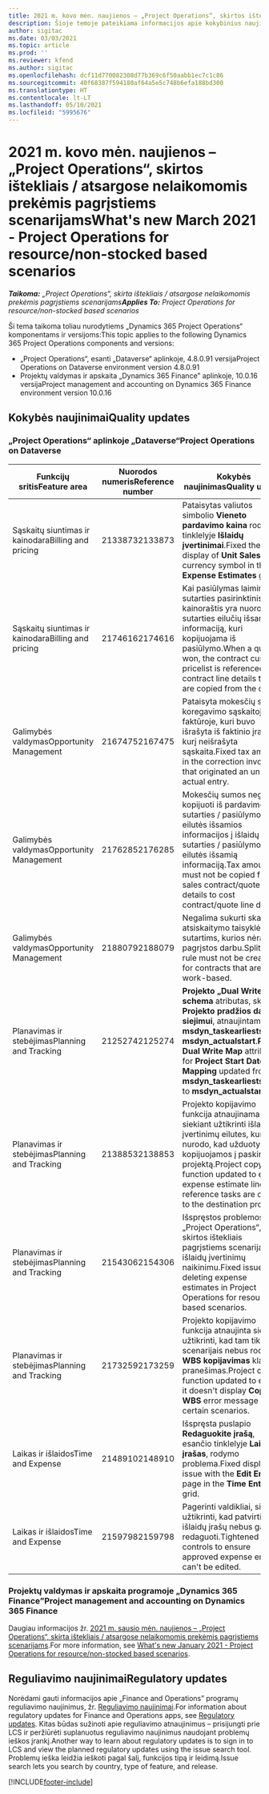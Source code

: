 ```yaml
---
title: 2021 m. kovo mėn. naujienos – „Project Operations“, skirtos ištekliais / atsargose nelaikomomis prekėmis pagrįstiems scenarijams
description: Šioje temoje pateikiama informacijos apie kokybinius naujinimus, pasiekiamus 2021 m. kovo mėn. „Project Operations”, skirtos ištekliais / atsargose nelaikomomis prekėmis pagrįstiems scenarijams, leidime.
author: sigitac
ms.date: 03/03/2021
ms.topic: article
ms.prod: ''
ms.reviewer: kfend
ms.author: sigitac
ms.openlocfilehash: dcf11d770082308d77b369c6f50aabb1ec7c1c86
ms.sourcegitcommit: 40f68387f594180af64a5e5c748b6efa188bd300
ms.translationtype: HT
ms.contentlocale: lt-LT
ms.lasthandoff: 05/10/2021
ms.locfileid: "5995676"
---
```

# <a name="whats-new-march-2021---project-operations-for-resourcenon-stocked-based-scenarios"></a><span data-ttu-id="34924-103">2021 m. kovo mėn. naujienos – „Project Operations“, skirtos ištekliais / atsargose nelaikomomis prekėmis pagrįstiems scenarijams</span><span class="sxs-lookup"><span data-stu-id="34924-103">What's new March 2021 - Project Operations for resource/non-stocked based scenarios</span></span>

<span data-ttu-id="34924-104">_**Taikoma:** „Project Operations“, skirta ištekliais / atsargose nelaikomomis prekėmis pagrįstiems scenarijams_</span><span class="sxs-lookup"><span data-stu-id="34924-104">_**Applies To:** Project Operations for resource/non-stocked based scenarios_</span></span>

<span data-ttu-id="34924-105">Ši tema taikoma toliau nurodytiems „Dynamics 365 Project Operations“ komponentams ir versijoms:</span><span class="sxs-lookup"><span data-stu-id="34924-105">This topic applies to the following Dynamics 365 Project Operations components and versions:</span></span>

- <span data-ttu-id="34924-106">„Project Operations“, esanti „Dataverse“ aplinkoje, 4.8.0.91 versija</span><span class="sxs-lookup"><span data-stu-id="34924-106">Project Operations on Dataverse environment version 4.8.0.91</span></span> 
- <span data-ttu-id="34924-107">Projektų valdymas ir apskaita „Dynamics 365 Finance” aplinkoje, 10.0.16 versija</span><span class="sxs-lookup"><span data-stu-id="34924-107">Project management and accounting on Dynamics 365 Finance environment version 10.0.16</span></span> 

## <a name="quality-updates"></a><span data-ttu-id="34924-108">Kokybės naujinimai</span><span class="sxs-lookup"><span data-stu-id="34924-108">Quality updates</span></span>

### <a name="project-operations-on-dataverse"></a><span data-ttu-id="34924-109">„Project Operations“ aplinkoje „Dataverse“</span><span class="sxs-lookup"><span data-stu-id="34924-109">Project Operations on Dataverse</span></span>


| <span data-ttu-id="34924-110">**Funkcijų sritis**</span><span class="sxs-lookup"><span data-stu-id="34924-110">**Feature area**</span></span> | <span data-ttu-id="34924-111">**Nuorodos numeris**</span><span class="sxs-lookup"><span data-stu-id="34924-111">**Reference number**</span></span> | <span data-ttu-id="34924-112">**Kokybės naujinimas**</span><span class="sxs-lookup"><span data-stu-id="34924-112">**Quality update**</span></span> |
| --- | --- | --- |
| <span data-ttu-id="34924-113">Sąskaitų siuntimas ir kainodara</span><span class="sxs-lookup"><span data-stu-id="34924-113">Billing and pricing</span></span> | <span data-ttu-id="34924-114">2133873</span><span class="sxs-lookup"><span data-stu-id="34924-114">2133873</span></span> | <span data-ttu-id="34924-115">Pataisytas valiutos simbolio **Vieneto pardavimo kaina** rodinys tinklelyje **Išlaidų įvertinimai**.</span><span class="sxs-lookup"><span data-stu-id="34924-115">Fixed the display of **Unit Sales Price** currency symbol in the **Expense Estimates** grid.</span></span> |
| <span data-ttu-id="34924-116">Sąskaitų siuntimas ir kainodara</span><span class="sxs-lookup"><span data-stu-id="34924-116">Billing and pricing</span></span> | <span data-ttu-id="34924-117">2174616</span><span class="sxs-lookup"><span data-stu-id="34924-117">2174616</span></span> | <span data-ttu-id="34924-118">Kai pasiūlymas laimimas, sutarties pasirinktinis kainoraštis yra nuoroda į sutarties eilučių išsamią informaciją, kuri kopijuojama iš pasiūlymo.</span><span class="sxs-lookup"><span data-stu-id="34924-118">When a quote is won, the contract custom pricelist is referenced on contract line details that are copied from the quote.</span></span> |
| <span data-ttu-id="34924-119">Galimybės valdymas</span><span class="sxs-lookup"><span data-stu-id="34924-119">Opportunity Management</span></span> | <span data-ttu-id="34924-120">2167475</span><span class="sxs-lookup"><span data-stu-id="34924-120">2167475</span></span> | <span data-ttu-id="34924-121">Pataisyta mokesčių suma koregavimo sąskaitoje faktūroje, kuri buvo išrašyta iš faktinio įrašo, už kurį neišrašyta sąskaita.</span><span class="sxs-lookup"><span data-stu-id="34924-121">Fixed tax amount in the correction invoice that originated an unbilled actual entry.</span></span> |
| <span data-ttu-id="34924-122">Galimybės valdymas</span><span class="sxs-lookup"><span data-stu-id="34924-122">Opportunity Management</span></span> | <span data-ttu-id="34924-123">2176285</span><span class="sxs-lookup"><span data-stu-id="34924-123">2176285</span></span> | <span data-ttu-id="34924-124">Mokesčių sumos negalima kopijuoti iš pardavimo sutarties / pasiūlymo eilutės išsamios informacijos į išlaidų sutarties / pasiūlymo eilutės išsamią informaciją.</span><span class="sxs-lookup"><span data-stu-id="34924-124">Tax amount must not be copied from sales contract/quote line details to cost contract/quote line details.</span></span> |
| <span data-ttu-id="34924-125">Galimybės valdymas</span><span class="sxs-lookup"><span data-stu-id="34924-125">Opportunity Management</span></span> | <span data-ttu-id="34924-126">2188079</span><span class="sxs-lookup"><span data-stu-id="34924-126">2188079</span></span> | <span data-ttu-id="34924-127">Negalima sukurti skaidyto atsiskaitymo taisyklės sutartims, kurios nėra pagrįstos darbu.</span><span class="sxs-lookup"><span data-stu-id="34924-127">Split billing rule must not be created for contracts that are not work-based.</span></span> |
| <span data-ttu-id="34924-128">Planavimas ir stebėjimas</span><span class="sxs-lookup"><span data-stu-id="34924-128">Planning and Tracking</span></span> | <span data-ttu-id="34924-129">2125274</span><span class="sxs-lookup"><span data-stu-id="34924-129">2125274</span></span> | <span data-ttu-id="34924-130">**Projekto „Dual Write“ schema** atributas, skirtas **Projekto pradžios datos siejimui**, atnaujintam iš **msdyn\_taskearlieststart** į **msdyn\_actualstart**.</span><span class="sxs-lookup"><span data-stu-id="34924-130">**Project Dual Write Map** attribute for **Project Start Date Mapping** updated from **msdyn\_taskearlieststart** to **msdyn\_actualstart**.</span></span> |
| <span data-ttu-id="34924-131">Planavimas ir stebėjimas</span><span class="sxs-lookup"><span data-stu-id="34924-131">Planning and Tracking</span></span> | <span data-ttu-id="34924-132">2138853</span><span class="sxs-lookup"><span data-stu-id="34924-132">2138853</span></span> | <span data-ttu-id="34924-133">Projekto kopijavimo funkcija atnaujinama siekiant užtikrinti išlaidų įvertinimų eilutes, kurios nurodo, kad užduotys kopijuojamos į paskirties projektą.</span><span class="sxs-lookup"><span data-stu-id="34924-133">Project copy function updated to ensure expense estimate lines that reference tasks are copied to the destination project.</span></span> |
| <span data-ttu-id="34924-134">Planavimas ir stebėjimas</span><span class="sxs-lookup"><span data-stu-id="34924-134">Planning and Tracking</span></span> | <span data-ttu-id="34924-135">2154306</span><span class="sxs-lookup"><span data-stu-id="34924-135">2154306</span></span> | <span data-ttu-id="34924-136">Išspręstos problemos su „Project Operations“, skirtos ištekliais pagrįstiems scenarijams, išlaidų įvertinimų naikinimu.</span><span class="sxs-lookup"><span data-stu-id="34924-136">Fixed issues with deleting expense estimates in Project Operations for resource-based scenarios.</span></span> |
| <span data-ttu-id="34924-137">Planavimas ir stebėjimas</span><span class="sxs-lookup"><span data-stu-id="34924-137">Planning and Tracking</span></span> | <span data-ttu-id="34924-138">2173259</span><span class="sxs-lookup"><span data-stu-id="34924-138">2173259</span></span> | <span data-ttu-id="34924-139">Projekto kopijavimo funkcija atnaujinta siekiant užtikrinti, kad tam tikrais scenarijais nebus rodomas **WBS kopijavimas** klaidos pranešimas.</span><span class="sxs-lookup"><span data-stu-id="34924-139">Project copy function updated to ensure it doesn't display **Copying WBS** error message in certain scenarios.</span></span> |
| <span data-ttu-id="34924-140">Laikas ir išlaidos</span><span class="sxs-lookup"><span data-stu-id="34924-140">Time and Expense</span></span> | <span data-ttu-id="34924-141">2148910</span><span class="sxs-lookup"><span data-stu-id="34924-141">2148910</span></span> | <span data-ttu-id="34924-142">Išspręsta puslapio **Redaguokite įrašą**, esančio tinklelyje **Laiko įrašas**, rodymo problema.</span><span class="sxs-lookup"><span data-stu-id="34924-142">Fixed display issue with the **Edit Entry** page in the **Time Entry** grid.</span></span> |
| <span data-ttu-id="34924-143">Laikas ir išlaidos</span><span class="sxs-lookup"><span data-stu-id="34924-143">Time and Expense</span></span> | <span data-ttu-id="34924-144">2159798</span><span class="sxs-lookup"><span data-stu-id="34924-144">2159798</span></span> | <span data-ttu-id="34924-145">Pagerinti valdikliai, siekiant užtikrinti, kad patvirtintų išlaidų įrašų nebus galima redaguoti.</span><span class="sxs-lookup"><span data-stu-id="34924-145">Tightened controls to ensure approved expense entries can't be edited.</span></span> |

### <a name="project-management-and-accounting-on-dynamics-365-finance"></a><span data-ttu-id="34924-146">Projektų valdymas ir apskaita programoje „Dynamics 365 Finance”</span><span class="sxs-lookup"><span data-stu-id="34924-146">Project management and accounting on Dynamics 365 Finance</span></span>

<span data-ttu-id="34924-147">Daugiau informacijos žr. [2021 m. sausio mėn. naujienos – „Project Operations“, skirta ištekliais / atsargose nelaikomomis prekėmis pagrįstiems scenarijams](whats-new-jan-2021-resource-based.md).</span><span class="sxs-lookup"><span data-stu-id="34924-147">For more information, see [What's new January 2021 - Project Operations for resource/non-stocked based scenarios](whats-new-jan-2021-resource-based.md).</span></span>

## <a name="regulatory-updates"></a><span data-ttu-id="34924-148">Reguliavimo naujinimai</span><span class="sxs-lookup"><span data-stu-id="34924-148">Regulatory updates</span></span>

<span data-ttu-id="34924-149">Norėdami gauti informacijos apie „Finance and Operations” programų reguliavimo naujinimus, žr. [Reguliavimo naujinimai](/dynamics365/finance/localizations/regulatory-updates).</span><span class="sxs-lookup"><span data-stu-id="34924-149">For information about regulatory updates for Finance and Operations apps, see [Regulatory updates](/dynamics365/finance/localizations/regulatory-updates).</span></span> <span data-ttu-id="34924-150">Kitas būdas sužinoti apie reguliavimo atnaujinimus – prisijungti prie LCS ir peržiūrėti suplanuotus reguliavimo naujinimus naudojant problemų ieškos įrankį.</span><span class="sxs-lookup"><span data-stu-id="34924-150">Another way to learn about regulatory updates is to sign in to LCS and view the planned regulatory updates using the issue search tool.</span></span> <span data-ttu-id="34924-151">Problemų ieška leidžia ieškoti pagal šalį, funkcijos tipą ir leidimą.</span><span class="sxs-lookup"><span data-stu-id="34924-151">Issue search lets you search by country, type of feature, and release.</span></span>


[!INCLUDE[footer-include](../includes/footer-banner.md)]